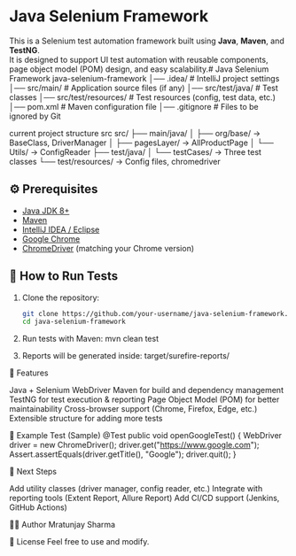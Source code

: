 # Java Selenium Framework

This is a Selenium test automation framework built using **Java**, **Maven**, and **TestNG**.  
It is designed to support UI test automation with reusable components, page object model (POM) design, and easy scalability.# Java Selenium Framework
java-selenium-framework
│── .idea/ # IntelliJ project settings
│── src/main/ # Application source files (if any)
│── src/test/java/ # Test classes
│── src/test/resources/ # Test resources (config, test data, etc.)
│── pom.xml # Maven configuration file
│── .gitignore # Files to be ignored by Git

current project structure
src
 src/
├── main/java/
│   ├── org/base/              → BaseClass, DriverManager
│   ├── pagesLayer/            → AllProductPage
│   └── Utils/                 → ConfigReader
├── test/java/
│   └── testCases/             → Three test classes
└── test/resources/            → Config files, chromedriver

## ⚙️ Prerequisites

- [Java JDK 8+](https://www.oracle.com/java/technologies/downloads/)
- [Maven](https://maven.apache.org/download.cgi)
- [IntelliJ IDEA / Eclipse](https://www.jetbrains.com/idea/download/)
- [Google Chrome](https://www.google.com/chrome/)
- [ChromeDriver](https://chromedriver.chromium.org/downloads) (matching your Chrome version)

## 🚀 How to Run Tests

1. Clone the repository:
   ```bash
   git clone https://github.com/your-username/java-selenium-framework.git
   cd java-selenium-framework

2. Run tests with Maven:
mvn clean test

3. Reports will be generated inside:
target/surefire-reports/

🧩 Features

Java + Selenium WebDriver
Maven for build and dependency management
TestNG for test execution & reporting
Page Object Model (POM) for better maintainability
Cross-browser support (Chrome, Firefox, Edge, etc.)
Extensible structure for adding more tests

📖 Example Test (Sample)
@Test
public void openGoogleTest() {
    WebDriver driver = new ChromeDriver();
    driver.get("https://www.google.com");
    Assert.assertEquals(driver.getTitle(), "Google");
    driver.quit();
}

📌 Next Steps

Add utility classes (driver manager, config reader, etc.)
Integrate with reporting tools (Extent Report, Allure Report)
Add CI/CD support (Jenkins, GitHub Actions)

👨‍💻 Author
Mratunjay Sharma

📜 License
Feel free to use and modify.
